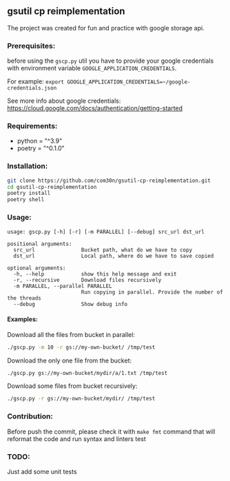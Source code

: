 ## gsutil cp reimplementation
The project was created for fun and practice with google storage api.

### Prerequisites:
before using the `gscp.py` util you have to provide your google credentials
with environment variable `GOOGLE_APPLICATION_CREDENTIALS`. 

For example:
`export GOOGLE_APPLICATION_CREDENTIALS=~/google-credentials.json`

See more info about google credentials: https://cloud.google.com/docs/authentication/getting-started

### Requirements:
- python = "^3.9"
- poetry = "^0.1.0"

### Installation:
```bash
git clone https://github.com/com30n/gsutil-cp-reimplementation.git
cd gsutil-cp-reimplementation
poetry install
poetry shell 
```

### Usage:

```bazaar
usage: gscp.py [-h] [-r] [-m PARALLEL] [--debug] src_url dst_url

positional arguments:
  src_url               Bucket path, what do we have to copy
  dst_url               Local path, where do we have to save copied

optional arguments:
  -h, --help            show this help message and exit
  -r, --recursive       Download files recursively
  -m PARALLEL, --parallel PARALLEL
                        Run copying in parallel. Provide the number of the threads
  --debug               Show debug info
```

#### Examples:
Download all the files from bucket in parallel:
```bash
./gscp.py -m 10 -r gs://my-own-bucket/ /tmp/test
```

Download the only one file from the bucket:
```bash
./gscp.py gs://my-own-bucket/mydir/a/1.txt /tmp/test
```

Download some files from bucket recursively:
```bash
./gscp.py -r gs://my-own-bucket/mydir/ /tmp/test
```


### Contribution:
Before push the commit, please check it with `make fmt` command that will reformat the code and run syntax and linters test

### TODO:
Just add some unit tests
